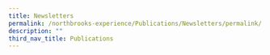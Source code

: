 ```yaml
---
title: Newsletters
permalink: /northbrooks-experience/Publications/Newsletters/permalink/
description: ""
third_nav_title: Publications
---
```

